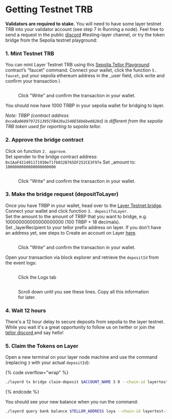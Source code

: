 # Getting Testnet TRB

**Validators are required to stake.**  You will need to have some layer testnet TRB into your validator account (see step 7 in Running a node). Feel free to send a request in the public [discord](https://discord.gg/tellor) #testing-layer channel, or try the token bridge from the Sepolia testnet playground:

### 1. Mint Testnet TRB

You can mint Layer Testnet TRB using this [Sepolia Tellor Playground](https://sepolia.etherscan.io/address/0xceBa0609797251395CFB420a1540E58b6be0828d#writeContract) contract’s “faucet” command. Connect your wallet, click the function `5. faucet`, put your sepolia ethereum address in the \_user field, click write and confirm your transaction.\


<figure><img src="../.gitbook/assets/Screenshot 2024-08-13 at 11.36.39 AM.png" alt=""><figcaption><p>Click "Write" and confirm the transaction in your wallet.</p></figcaption></figure>

You should now have 1000 TRBP in your sepolia wallet for bridging to layer.

_Note: TRBP (contract address `0xceBa0609797251395CFB420a1540E58b6be0828d`) is different from the sepolia TRB token used for reporting to sepolia tellor._

### 2. Approve the bridge contract

Click on function `2. approve`. \
Set spender to the bridge contract address: `0x1AaF421491171930e71fb032B765DF252CE3F97e` Set \_amount to: `1000000000000000000000`

<figure><img src="../.gitbook/assets/Screenshot 2024-08-13 at 9.17.43 AM.png" alt=""><figcaption><p>Click "Write" and confirm the transaction in your wallet.</p></figcaption></figure>

### 3. Make the bridge request (depositToLayer)

Once you have TRBP in your wallet, head over to the [Layer Testnet bridge](https://sepolia.etherscan.io/address/0x1AaF421491171930e71fb032B765DF252CE3F97e#writeContract). Connect your wallet and click function `3. depositToLayer`. \
Set the amount to the amount of TRBP that you want to bridge, e.g. 100000000000000000000 (100 TRBP + 18 decimals).\
Set \_layerRecipient to your tellor prefix address on layer. If you don't have an address yet, see steps to Create an account on Layer [here](run-a-layer-node.md).

<figure><img src="../.gitbook/assets/Screenshot 2024-08-13 at 11.47.26 AM.png" alt=""><figcaption><p>Click "Write" and confirm the transaction in your wallet.</p></figcaption></figure>

Open your transaction via block explorer and retrieve the `depositId` from the event logs:

<figure><img src="../.gitbook/assets/Screenshot 2024-08-13 at 12.21.29 PM.png" alt=""><figcaption><p>Click the Logs tab</p></figcaption></figure>

<figure><img src="../.gitbook/assets/Screenshot 2024-08-13 at 12.21.15 PM.png" alt=""><figcaption><p>Scroll down until you see these lines. Copy all this information for later.</p></figcaption></figure>

### 4. Wait 12 hours

There's a 12 hour delay to secure deposits from sepolia to the layer testnet. While you wait it's a great opportunity to follow us on twitter or join the [tellor discord ](https://discord.gg/tellor)and say hello!

### 5. Claim the Tokens on Layer

Open a new terminal on your layer node machine and use the command (replacing `3` with your actual `depositId`):

{% code overflow="wrap" %}
```sh
./layerd tx bridge claim-deposit $ACCOUNT_NAME 3 0 --chain-id layertest-1 --keyring-backend $KEYRING_BACKEND --home $LAYERD_NODE_HOME --keyring-dir $LAYERD_NODE_HOME
```
{% endcode %}

You should see your new balance when you run the command:

```sh
./layerd query bank balance $TELLOR_ADDRESS loya --chain-id layertest-1
```

<figure><img src="../.gitbook/assets/Screenshot 2024-08-13 at 12.27.20 PM.png" alt=""><figcaption></figcaption></figure>
